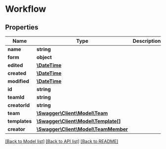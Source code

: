 # Workflow

## Properties
Name | Type | Description | Notes
------------ | ------------- | ------------- | -------------
**name** | **string** |  | 
**form** | **object** |  | 
**edited** | [**\DateTime**](\DateTime.md) |  | [optional] 
**created** | [**\DateTime**](\DateTime.md) |  | [optional] 
**modified** | [**\DateTime**](\DateTime.md) |  | [optional] 
**id** | **string** |  | [optional] 
**teamId** | **string** |  | [optional] 
**creatorId** | **string** |  | [optional] 
**team** | [**\Swagger\Client\Model\Team**](Team.md) |  | [optional] 
**templates** | [**\Swagger\Client\Model\Template[]**](Template.md) |  | [optional] 
**creator** | [**\Swagger\Client\Model\TeamMember**](TeamMember.md) |  | [optional] 

[[Back to Model list]](../README.md#documentation-for-models) [[Back to API list]](../README.md#documentation-for-api-endpoints) [[Back to README]](../README.md)


